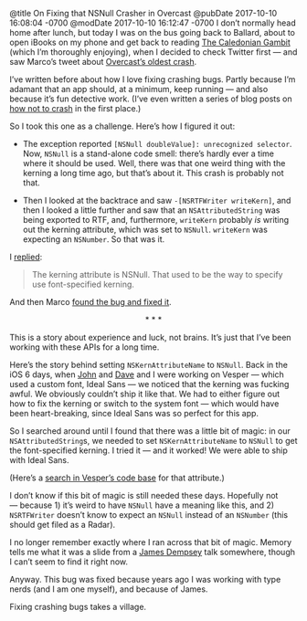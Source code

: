 @title On Fixing that NSNull Crasher in Overcast
@pubDate 2017-10-10 16:08:04 -0700
@modDate 2017-10-10 16:12:47 -0700
I don’t normally head home after lunch, but today I was on the bus going back to Ballard, about to open iBooks on my phone and get back to reading <a href="https://www.amazon.com/Caledonian-Gambit-Novel-Dan-Moren/dp/1940456843">The Caledonian Gambit</a> (which I’m thoroughly enjoying), when I decided to check Twitter first — and saw Marco’s tweet about <a href="https://twitter.com/marcoarment/status/917852761873637376">Overcast’s oldest crash</a>.

I’ve written before about how I love fixing crashing bugs. Partly because I’m adamant that an app should, at a minimum, keep running — and also because it’s fun detective work. (I’ve even written a series of blog posts on <a href="http://inessential.com/hownottocrash">how not to crash</a> in the first place.)

So I took this one as a challenge. Here’s how I figured it out:

* The exception reported `[NSNull doubleValue]: unrecognized selector`. Now, `NSNull` is a stand-alone code smell: there’s hardly ever a time where it should be used. Well, there was that one weird thing with the kerning a long time ago, but that’s about it. This crash is probably not that.

* Then I looked at the backtrace and saw `-[NSRTFWriter writeKern]`, and then I looked a little further and saw that an `NSAttributedString` was being exported to RTF, and, furthermore, `writeKern` probably *is* writing out the kerning attribute, which was set to `NSNull`. `writeKern` was expecting an `NSNumber`. So that was it.

I <a href="https://twitter.com/brentsimmons/status/917856551989166080">replied</a>:

>The kerning attribute is NSNull. That used to be the way to specify use font-specified kerning.

And then Marco <a href="https://twitter.com/marcoarment/status/917859334499037184">found the bug and fixed it</a>.

<p style="text-align:center">* * *</p>

This is a story about experience and luck, not brains. It’s just that I’ve been working with these APIs for a long time.

Here’s the story behind setting `NSKernAttributeName` to `NSNull`. Back in the iOS 6 days, when <a href="https://twitter.com/gruber">John</a> and <a href="https://twitter.com/dwiskus">Dave</a> and I were working on Vesper — which used a custom font, Ideal Sans — we noticed that the kerning was fucking awful. We obviously couldn’t ship it like that. We had to either figure out how to fix the kerning or switch to the system font — which would have been heart-breaking, since Ideal Sans was so perfect for this app.

So I searched around until I found that there was a little bit of magic: in our `NSAttributedString`s, we needed to set `NSKernAttributeName` to `NSNull` to get the font-specified kerning. I tried it — and it worked! We were able to ship with Ideal Sans.

(Here’s a <a href="https://github.com/brentsimmons/Vesper/search?utf8=✓&q=NSKernAttributeName&type=">search in Vesper’s code base</a> for that attribute.)

I don’t know if this bit of magic is still needed these days. Hopefully not — because 1) it’s weird to have `NSNull` have a meaning like this, and 2) `NSRTFWriter` doesn’t know to expect an `NSNull` instead of an `NSNumber` (this should get filed as a Radar).

I no longer remember exactly where I ran across that bit of magic. Memory tells me what it was a slide from a <a href="https://twitter.com/jamesdempsey">James Dempsey</a> talk somewhere, though I can’t seem to find it right now.

Anyway. This bug was fixed because years ago I was working with type nerds (and I am one myself), and because of James.

Fixing crashing bugs takes a village.
